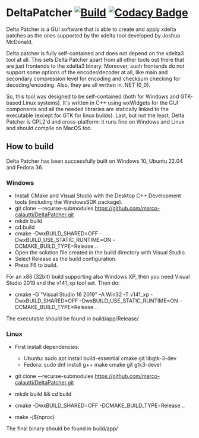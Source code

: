 # DeltaPatcher [![Build](https://github.com/marco-calautti/DeltaPatcher/actions/workflows/build.yml/badge.svg)](https://github.com/marco-calautti/DeltaPatcher/actions/workflows/build.yml) [![Codacy Badge](https://app.codacy.com/project/badge/Grade/bdfed52f118c4199ad0d828520f29b61)](https://www.codacy.com/gh/marco-calautti/DeltaPatcher/dashboard?utm_source=github.com&amp;utm_medium=referral&amp;utm_content=marco-calautti/DeltaPatcher&amp;utm_campaign=Badge_Grade)

Delta Patcher is a GUI software that is able to create and apply xdelta patches as the ones supported by the xdelta tool developed by Joshua McDonald. 

Delta patcher is fully self-contained and does not depend on the xdelta3 tool at all. This sets Delta Patcher apart from all other tools out there that are just frontends to the xdelta3 binary. Moreover, such frontends do not support some options of the encoder/decoder at all, like main and secondary compression level for encoding and checksum checking for decoding/encoding. Also, they are all written in .NET (0_0).

So, this tool was designed to be self-contained (both for Windows and GTK-based Linux systems). It's written in C++ using wxWidgets for the GUI components and all the needed libraries are statically linked to the executable (except for GTK for linux builds). Last, but not the least, Delta Patcher is GPL2'd and cross-platform: it runs fine on Windows and Linux and should compile on MacOS too.

## How to build
Delta Patcher has been successfully built on Windows 10, Ubuntu 22.04 and Fedora 36.

### Windows

-   Install CMake and Visual Studio with the Desktop C++ Development tools (including the WindowsSDK package).
-   git clone --recurse-submodules https://github.com/marco-calautti/DeltaPatcher.git
-   mkdir build
-   cd build
-   cmake -DwxBUILD_SHARED=OFF -DwxBUILD_USE_STATIC_RUNTIME=ON -DCMAKE_BUILD_TYPE=Release ..
-   Open the solution file created in the build directory with Visual Studio.
-   Select Release as the build configuration.
-   Press F6 to build.

For an x86 (32bit) build supporting also Windows XP, then you need Visual Studio 2019 and the v141_xp tool set. Then do:
- cmake -G "Visual Studio 16 2019" -A Win32 -T v141_xp -DwxBUILD_SHARED=OFF -DwxBUILD_USE_STATIC_RUNTIME=ON -DCMAKE_BUILD_TYPE=Release ..

The executable should be found in build/app/Release/

### Linux

-   First install dependencies:
    -   Ubuntu: sudo apt install build-essential cmake git libgtk-3-dev
    -   Fedora: sudo dnf install g++ make cmake git gtk3-devel

-   git clone --recurse-submodules https://github.com/marco-calautti/DeltaPatcher.git
-   mkdir build && cd build
-   cmake -DwxBUILD_SHARED=OFF -DCMAKE_BUILD_TYPE=Release ..
-   make -j$(nproc)

The final binary should be found in build/app/
